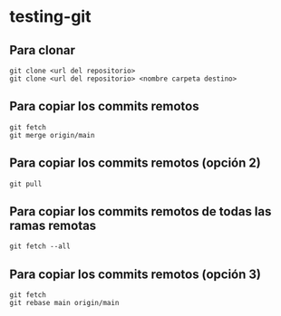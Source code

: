 # testing-git

## Para clonar

```
git clone <url del repositorio>
git clone <url del repositorio> <nombre carpeta destino>
```

## Para copiar los commits remotos

```
git fetch
git merge origin/main
```

## Para copiar los commits remotos (opción 2)

```
git pull
```

## Para copiar los commits remotos de todas las ramas remotas

```
git fetch --all
```

## Para copiar los commits remotos (opción 3)

```
git fetch
git rebase main origin/main
```
